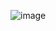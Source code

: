 ![image](https://github.com/14Codes/Blooket-Hacking-Software/assets/147854889/11de7fa9-b1e0-4ecd-9e7d-b0337e15436d)


